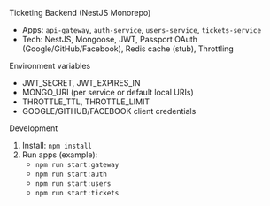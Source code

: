 Ticketing Backend (NestJS Monorepo)

- Apps: `api-gateway`, `auth-service`, `users-service`, `tickets-service`
- Tech: NestJS, Mongoose, JWT, Passport OAuth (Google/GitHub/Facebook), Redis cache (stub), Throttling

Environment variables

- JWT_SECRET, JWT_EXPIRES_IN
- MONGO_URI (per service or default local URIs)
- THROTTLE_TTL, THROTTLE_LIMIT
- GOOGLE/GITHUB/FACEBOOK client credentials

Development

1. Install: `npm install`
2. Run apps (example):
   - `npm run start:gateway`
   - `npm run start:auth`
   - `npm run start:users`
   - `npm run start:tickets`


